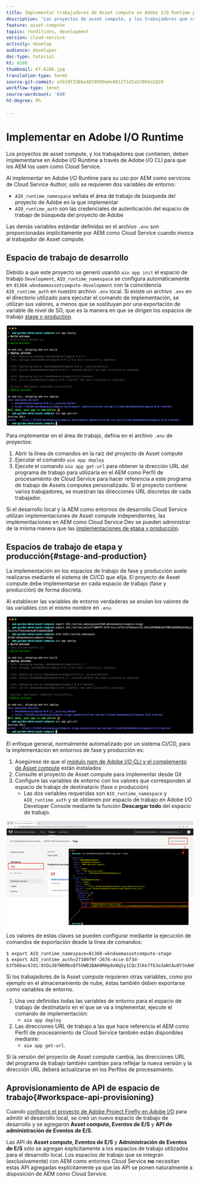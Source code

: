 ```yaml
---
title: Implementar trabajadores de Asset compute en Adobe I/O Runtime para usarlos con AEM como Cloud Service
description: 'Los proyectos de asset compute, y los trabajadores que contienen, deben enviarse a Adobe I/O Runtime para que los AEM los utilicen como Cloud Service. '
feature: asset-compute
topics: renditions, development
version: cloud-service
activity: develop
audience: developer
doc-type: tutorial
kt: 6286
thumbnail: KT-6286.jpg
translation-type: tm+mt
source-git-commit: af610f338be4878999e0e9812f1d2a57065d1829
workflow-type: tm+mt
source-wordcount: '648'
ht-degree: 0%

---
```



# Implementar en Adobe I/O Runtime

Los proyectos de asset compute, y los trabajadores que contienen, deben implementarse en Adobe I/O Runtime a través de Adobe I/O CLI para que los AEM los usen como Cloud Service.

Al implementar en Adobe I/O Runtime para su uso por AEM como servicios de Cloud Service Author, solo se requieren dos variables de entorno:

+ `AIO_runtime_namespace` señala el área de trabajo de búsqueda del proyecto de Adobe en la que implementar
+ `AIO_runtime_auth` son las credenciales de autenticación del espacio de trabajo de búsqueda del proyecto de Adobe

Las demás variables estándar definidas en el archivo `.env` son proporcionadas implícitamente por AEM como Cloud Service cuando invoca al trabajador de Asset compute.

## Espacio de trabajo de desarrollo

Debido a que este proyecto se generó usando `aio app init` el espacio de trabajo `Development`, `AIO_runtime_namespace` se configura automáticamente en `81368-wkndaemassetcompute-development` con la coincidencia `AIO_runtime_auth` en nuestro archivo `.env` local.  Si existe un archivo `.env` en el directorio utilizado para ejecutar el comando de implementación, se utilizan sus valores, a menos que se sustituyan por una exportación de variable de nivel de SO, que es la manera en que se dirigen los espacios de trabajo [stage y production](#stage-and-production).

![implementación de la aplicación de AIO mediante variables .env](./assets/runtime/development__aio.png)

Para implementar en el área de trabajo, defina en el archivo `.env` de proyectos:

1. Abrir la línea de comandos en la raíz del proyecto de Asset compute
1. Ejecutar el comando `aio app deploy`
1. Ejecute el comando `aio app get-url` para obtener la dirección URL del programa de trabajo para utilizarla en el AEM como Perfil de procesamiento de Cloud Service para hacer referencia a este programa de trabajo de Assets computes personalizado. Si el proyecto contiene varios trabajadores, se muestran las direcciones URL discretas de cada trabajador.

Si el desarrollo local y la AEM como entornos de desarrollo Cloud Service utilizan implementaciones de Asset compute independientes, las implementaciones en AEM como Cloud Service Dev se pueden administrar de la misma manera que las [implementaciones de etapa y producción](#stage-and-production).

## Espacios de trabajo de etapa y producción{#stage-and-production}

La implementación en los espacios de trabajo de fase y producción suele realizarse mediante el sistema de CI/CD que elija. El proyecto de Asset compute debe implementarse en cada espacio de trabajo (fase y producción) de forma discreta.

Al establecer las variables de entorno verdaderas se anulan los valores de las variables con el mismo nombre en `.env`.

![implementación de la aplicación de aio mediante variables de exportación](./assets/runtime/stage__export-and-aio.png)

El enfoque general, normalmente automatizado por un sistema CI/CD, para la implementación en entornos de fase y producción es:

1. Asegúrese de que el [módulo npm de Adobe I/O CLI y el complemento de Asset compute](../set-up/development-environment.md#aio) están instalados
1. Consulte el proyecto de Asset compute para implementar desde Git
1. Configure las variables de entorno con los valores que corresponden al espacio de trabajo de destinatario (fase o producción)
   + Las dos variables requeridas son `AIO_runtime_namespace` y `AIO_runtime_auth` y se obtienen por espacio de trabajo en Adobe I/O Developer Console mediante la función __Descargar todo__ del espacio de trabajo.

![Adobe Developer Console: Área de nombres y autenticación de AIO Runtime](./assets/runtime/stage-auth-namespace.png)

Los valores de estas claves se pueden configurar mediante la ejecución de comandos de exportación desde la línea de comandos:

```
$ export AIO_runtime_namespace=81368-wkndaemassetcompute-stage
$ export AIO_runtime_auth=27100f9f-2676-4cce-b73d-b3fb6bac47d1:0tDu307W6MboQf5VWB1BAK0RHp8xWqSy1CQc3lKe7f63o3aNtAu0Y3nAmN56502W
```

Si los trabajadores de la Asset compute requieren otras variables, como por ejemplo en el almacenamiento de nube, éstas también deben exportarse como variables de entorno.

1. Una vez definidas todas las variables de entorno para el espacio de trabajo de destinatario en el que se va a implementar, ejecute el comando de implementación:
   + `aio app deploy`
1. Las direcciones URL de trabajo a las que hace referencia el AEM como Perfil de procesamiento de Cloud Service también están disponibles mediante:
   + `aio app get-url`.

Si la versión del proyecto de Asset compute cambia, las direcciones URL del programa de trabajo también cambian para reflejar la nueva versión y la dirección URL deberá actualizarse en los Perfiles de procesamiento.

## Aprovisionamiento de API de espacio de trabajo{#workspace-api-provisioning}

Cuando [configuró el proyecto de Adobe Project Firefly en Adobe I/O](../set-up/firefly.md) para admitir el desarrollo local, se creó un nuevo espacio de trabajo de desarrollo y se agregaron __Asset compute, Eventos de E/S__ y __API de administración de Eventos de E/S__.

Las API de __Asset compute, Eventos de E/S__ y __Administración de Eventos de E/S__ sólo se agregan explícitamente a los espacios de trabajo utilizados para el desarrollo local. Los espacios de trabajo que se integran (exclusivamente) con AEM como entornos Cloud Service __no__ necesitan estas API agregadas explícitamente ya que las API se ponen naturalmente a disposición de AEM como Cloud Service.

